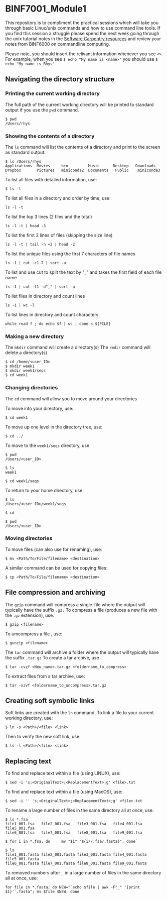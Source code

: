 # BINF7001_Module1
This repository is to compliment the practical sessions which will take you through basic Linux/unix commands and how to use command line tools. If you find this session a struggle please spend the next week going through the unix tutorial notes in the [Software Carpentry
resources](https://swcarpentry.github.io/shell-novice/aio/index.html) and review your notes from BINF6000 on commandline computing.

Please note, you should insert the relivant information whenever you see `<>`. For example, when you see `$ echo "My name is <name>"` you should use `$ echo "My name is Rhys"`

## Navigating the directory structure

### Printing the current working directory
The full path of the current working directory will be printed to standard output if you use the `pwd` command. 
```
$ pwd
/Users/rhys
```

### Showing the contents of a directory
The `ls` command will list the contents of a directory and print to the screen as standard output.
```
$ ls /Users/rhys
Applications  Movies     bin         Music      Desktop   Downloads
Dropbox       Pictures	 miniconda2  Documents	 Public    miniconda3
```

To list all files with detailed information, use:
```
$ ls -l
```

To list all files in a directory and order by time, use:
```
ls -l -t
```

To list the top 3 lines (2 files and the total)
```
ls -l -t | head -3
```

To list the first 2 lines of files (skipping the size line)
```
ls -l -t | tail -n +2 | head -2
```

To list the unique files using the first 7 characters of file names
```
ls -1 | cut -c1-7 | sort -u
```

To list and use cut to split the text by "_" and takes the first field of each file name
```
ls -1 | cut -f1 -d"_" | sort -u
```

To list files in directory and count lines
```
ls -1 | wc -l
```
	
To list lines in directory and count characters	
```
while read f ; do echo $f | wc ; done < ${FILE}
```

### Making a new directory
The `mkdir` command will create a directory(s)
The `rmdir` command will delete a directory(s)
```
$ cd /home/<user_ID>
$ mkdir week1
$ mkdir week1/seqs
$ cd week1
```

### Changing directories
The `cd` command will allow you to move around your directories

To move into your directory, use:
```
$ cd week1 
```
To move up one level in the directory tree, use:
```
$ cd ../ 
```
To move to the `week1/seqs` directory, use
```
$ pwd
/Users/<user_ID>

$ ls 
week1

$ cd week1/seqs 
```
To return to your home directory, use:
```
$ ls
/Users/<user_ID>/week1/seqs 

$ cd 

$ pwd
/Users/<user_ID>
```

### Moving directories
To move files (can also use for renaming), use:
```
$ mv <Path/To/File/filename> <destination>
```
A similar command can be used for copying files:
```
$ cp <Path/To/File/filename> <destination>
```

## File compression and archiving
The `gzip` command will compress a single-file where the output will typically have the suffix `.gz.`
To compress a file (produces a new file with the `.gz` extension), use:
```
$ gzip <filename>
```
To umcompress a file , use:
```
$ gunzip <filename>
```

The `tar` command will archive a folder where the output will typically have the suffix `.tar.gz`
To create a tar archive, use
```
$ tar -cvzf <New_name>.tar.gz <foldername_to_compress>
```

To extract files from a tar archive, use: 
```
$ tar -xzvf <foldername_to_uncompress>.tar.gz
```

## Creating soft symbolic links
Soft links are created with the `ln` command. To link a file to your current working directory, use:
```
$ ln -s <Path>/<file> <link>
```
Then to verify the new soft link, use:
```
$ ls -l <Path>/<file> <link>
```

## Replacing text
To find and replace text within a file (using LINUX), use:
```
$ sed -i 's;<OriginalText>;<ReplacementText>;g' <file>.txt
```

To find and replace text within a file (using MacOS), use:
```
$ sed -i '' 's;<OriginalText>;<ReplacementText>;g' <file>.txt
```

To rename a large number of files in the same directory all at once, use:
```
$ ls *.fsa
file1_001.fsa	file2_001.fsa	file3_001.fsa	file4_001.fsa	file5_001.fsa
file6_001.fsa	file7_001.fsa	file8_001.fsa	file9_001.fsa

$ for i in *.fsa; do     mv "$i" "${i//.fsa/.fasta}"; done`

$ ls
file1_001.fasta	file2_001.fasta	file3_001.fasta	file4_001.fasta	file5_001.fasta
file6_001.fasta	file7_001.fasta	file8_001.fasta	file9_001.fasta
```
To removed numbers after `_` in a large number of files in the same directory all at once, use:
```
for file in *.fasta; do NEW="`echo $file | awk -F"_" '{print $1}'`.fasta"; mv $file $NEW; done
```
